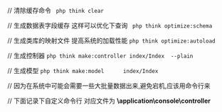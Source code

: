 // 清除缓存命令 ` php think clear`


// 生成数据表字段缓存  这样可以优化下查询  ` php think optimize:schema`

// 生成类库的映射文件  提高系统的加载性能   `php think optimize:autoload`

// 生成控制器        `php think make:controller index/Index  --plain`

// 生成模型          `php think make:model      index/Index`

// 因为在系统中可能会需要一些大批量数据出来,避免宕机,应该用命令行来

// 下面记录下自定义命令行  对应文件为 **\application\console\controller**

